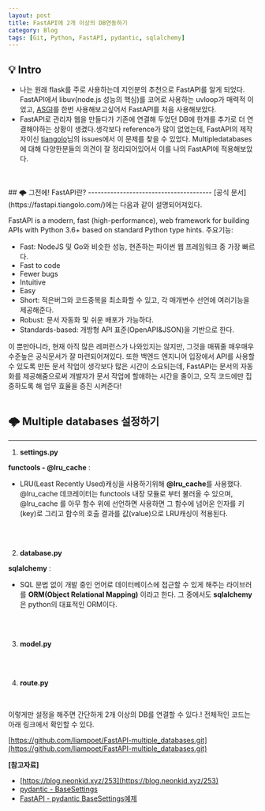 ```yaml
---
layout: post
title: FastAPI에 2개 이상의 DB연동하기
category: Blog
tags: [Git, Python, FastAPI, pydantic, sqlalchemy]
---
```

## 💡 Intro
- 나는 원래 flask를 주로 사용하는데 지인분의 추천으로 FastAPI를 알게 되었다. FastAPI에서 libuv(node.js 성능의 핵심)를 코어로 사용하는 uvloop가 매력적 이었고, [ASGI](https://asgi.readthedocs.io/en/latest/specs/main.html)를 한번 사용해보고싶어서 FastAPI를 처음 사용해보았다.
- FastAPI로 관리자 웹을 만들다가 기존에 연결해 두었던 DB에 한개를 추가로 더 연결해야하는 상황이 생겼다.생각보다 reference가 많이 없었는데, FastAPI의 제작자이신 [tiangolo](https://github.com/tiangolo/fastapi/issues/2592)님의 issues에서 이 문제를 찾을 수 있었다.
Multipledatabases에 대해 다양한분들의 의견이 잘 정리되어있어서 이를 나의 FastAPI에 적용해보았다.

<br>
<br>
## 🌩 그전에! FastAPI란? 
---------------------------------------
[공식 문서](https://fastapi.tiangolo.com/)에는 다음과 같이 설명되어져있다.

FastAPI is a modern, fast (high-performance), web framework for building APIs with Python 3.6+ based on standard Python type hints.
주요기능:

- Fast: NodeJS 및 Go와 비슷한 성능, 현존하는 파이썬 웹 프레임워크 중 가장 빠르다.
- Fast to code
- Fewer bugs
- Intuitive
- Easy
- Short: 적은버그와 코드중복을 최소화할 수 있고, 각 매개변수 선언에 여러기능을 제공해준다.
- Robust: 문서 자동화 및 쉬운 배포가 가능하다.
- Standards-based: 개방형 API 표준(OpenAPI&JSON)을 기반으로 한다.

이 뿐만아니라, 현재 아직 많은 레퍼런스가 나와있지는 않지만, 그것을 매꿔줄 매우매우 수준높은 공식문서가 잘 마련되어져있다. 또한 백엔드 엔지니어 입장에서 API를 사용할 수 있도록 만든 문서 작업이 생각보다 많은 시간이 소요되는데, FastAPI는 문서의 자동화를 제공해줌으로써 개발자가 문서 작업에 할애하는 시간을 줄이고, 오직 코드에만 집중하도록 해 업무 효율을 증진 시켜준다!
<br>
<br>
## 🌩 Multiple databases 설정하기 
---------------------------------------
1. **settings.py**
<script src="https://gist.github.com/liampoet/7db7cc280b3a03655e611a814a112062.js"></script>
**functools - @lru_cache** :<br> 
- LRU(Least Recently Used)캐싱을 사용하기위해 **@lru_cache**를 사용했다. @lru_cache 데코레이터는 functools 내장 모듈로 부터 불러올 수 있으며, @lru_cache 를 아무 함수 위에 선언하면 사용하면 그 함수에 넘어온 인자를 키(key)로 그리고 함수의 호출 결과를 값(value)으로 LRU캐싱이 적용된다.
<br>
<br>

2. **database.py**
<script src="https://gist.github.com/liampoet/ba25801f94f48afd1549c81a067be4f3.js"></script>
**sqlalchemy** :<br>
- SQL 문법 없이 개발 중인 언어로 데이터베이스에 접근할 수 있게 해주는 라이브러를 **ORM(Object Relational Mapping)** 이라고 한다. 그 중에서도 **sqlalchemy**은 python의 대표적인 ORM이다.
<br>
<br>

3. **model.py** 
<script src="https://gist.github.com/liampoet/28401f8a253f048b8be2665bbdcf68f0.js"></script>
<br>
<br>

4. **route.py**
<script src="https://gist.github.com/liampoet/59c6d958cbc4e968ccf0b0634ccdabfd.js"></script><br>

이렇게만 설정을 해주면 간단하게 2개 이상의 DB를 연결할 수 있다.! 전체적인 코드는 아래 링크에서 확인할 수 있다.<br>

[https://github.com/liampoet/FastAPI-multiple_databases.git](https://github.com/liampoet/FastAPI-multiple_databases.git)

**[참고자료]**
- [https://blog.neonkid.xyz/253](https://blog.neonkid.xyz/253)
- [pydantic - BaseSettings](https://pydantic-docs.helpmanual.io/usage/settings/)
- [FastAPI - pydantic BaseSettings예제](https://fastapi.tiangolo.com/advanced/settings/)

